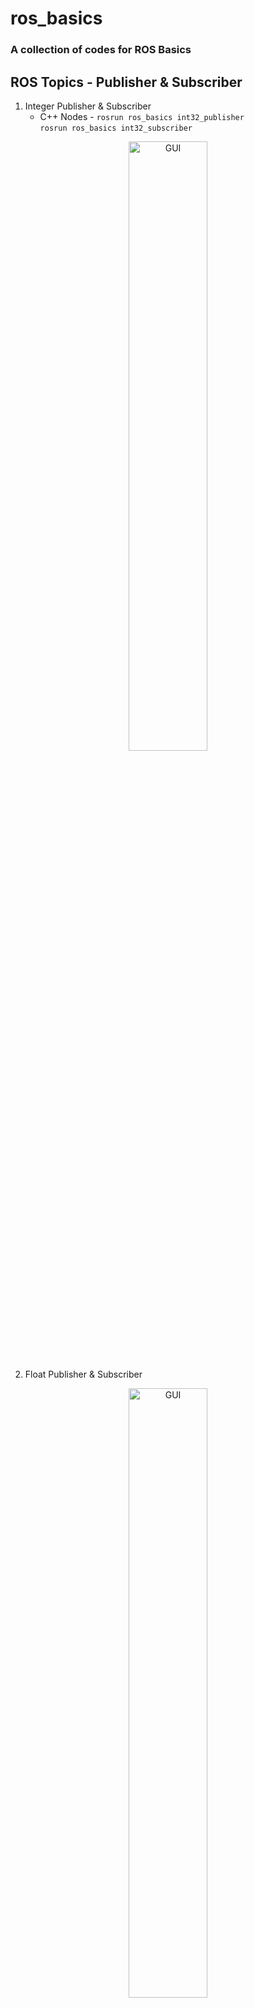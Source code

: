 # ros_basics
### A collection of codes for ROS Basics 

## ROS Topics - Publisher & Subscriber 
1. Integer Publisher & Subscriber 
    - C++ Nodes - 
    ``` rosrun ros_basics int32_publisher ``` <br>
    ``` rosrun ros_basics int32_subscriber ```

<div align="center"> <img  alt="GUI" width="50%" src="https://raw.githubusercontent.com/nilutpolkashyap/ros_basics/main/images/integer_topic.png" /> <br /> </div>

2. Float Publisher & Subscriber 
<div align="center">
<img  alt="GUI" width="50%" src="https://raw.githubusercontent.com/nilutpolkashyap/ros_basics/main/images/float_topic.png" />
<br />
</div>

3. String Publisher & Subscriber 
<div align="center">
<img  alt="GUI" width="50%" src="https://raw.githubusercontent.com/nilutpolkashyap/ros_basics/main/images/string_topic.png" />
<br />
</div>

<!-- ## GUI 
To control **Arm** and **Gripper** of robot. <br/>
**GUI** Designed using **QT Designer** software.
<div align="center">
<img  alt="GUI" width="50%" src="https://raw.githubusercontent.com/nilutpolkashyap/gripper_bot/main/images/robot_gui.JPG" />
<br />
</div> -->
